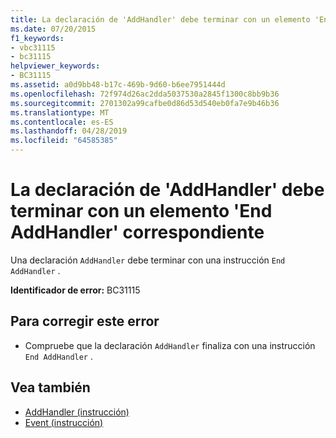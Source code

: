 ```yaml
---
title: La declaración de 'AddHandler' debe terminar con un elemento 'End AddHandler' correspondiente
ms.date: 07/20/2015
f1_keywords:
- vbc31115
- bc31115
helpviewer_keywords:
- BC31115
ms.assetid: a0d9bb48-b17c-469b-9d60-b6ee7951444d
ms.openlocfilehash: 72f974d26ac2dda5037530a2845f1300c8bb9b36
ms.sourcegitcommit: 2701302a99cafbe0d86d53d540eb0fa7e9b46b36
ms.translationtype: MT
ms.contentlocale: es-ES
ms.lasthandoff: 04/28/2019
ms.locfileid: "64585385"
---
```

# <a name="addhandler-declaration-must-end-with-a-matching-end-addhandler"></a>La declaración de 'AddHandler' debe terminar con un elemento 'End AddHandler' correspondiente
Una declaración `AddHandler` debe terminar con una instrucción `End AddHandler` .  
  
 **Identificador de error:** BC31115  
  
## <a name="to-correct-this-error"></a>Para corregir este error  
  
- Compruebe que la declaración `AddHandler` finaliza con una instrucción `End AddHandler` .  
  
## <a name="see-also"></a>Vea también

- [AddHandler (instrucción)](../../visual-basic/language-reference/statements/addhandler-statement.md)
- [Event (instrucción)](../../visual-basic/language-reference/statements/event-statement.md)
